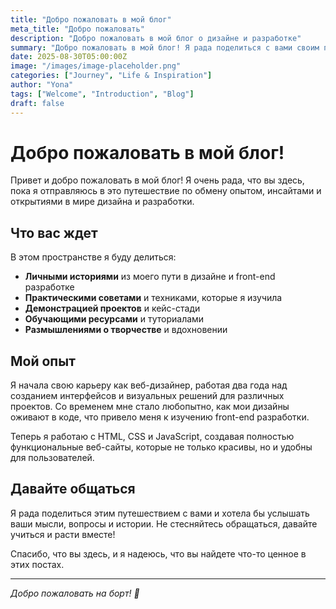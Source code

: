 ```yaml
---
title: "Добро пожаловать в мой блог"
meta_title: "Добро пожаловать"
description: "Добро пожаловать в мой блог о дизайне и разработке"
summary: "Добро пожаловать в мой блог! Я рада поделиться с вами своим путешествием в мире дизайна и разработки."
date: 2025-08-30T05:00:00Z
image: "/images/image-placeholder.png"
categories: ["Journey", "Life & Inspiration"]
author: "Yona"
tags: ["Welcome", "Introduction", "Blog"]
draft: false
---
```


# Добро пожаловать в мой блог!

Привет и добро пожаловать в мой блог! Я очень рада, что вы здесь, пока я отправляюсь в это путешествие по обмену опытом, инсайтами и открытиями в мире дизайна и разработки.

## Что вас ждет

В этом пространстве я буду делиться:

- **Личными историями** из моего пути в дизайне и front-end разработке
- **Практическими советами** и техниками, которые я изучила
- **Демонстрацией проектов** и кейс-стади
- **Обучающими ресурсами** и туториалами
- **Размышлениями о творчестве** и вдохновении

## Мой опыт

Я начала свою карьеру как веб-дизайнер, работая два года над созданием интерфейсов и визуальных решений для различных проектов. Со временем мне стало любопытно, как мои дизайны оживают в коде, что привело меня к изучению front-end разработки.

Теперь я работаю с HTML, CSS и JavaScript, создавая полностью функциональные веб-сайты, которые не только красивы, но и удобны для пользователей.

## Давайте общаться

Я рада поделиться этим путешествием с вами и хотела бы услышать ваши мысли, вопросы и истории. Не стесняйтесь обращаться, давайте учиться и расти вместе!

Спасибо, что вы здесь, и я надеюсь, что вы найдете что-то ценное в этих постах.

---

*Добро пожаловать на борт! 🚀*
